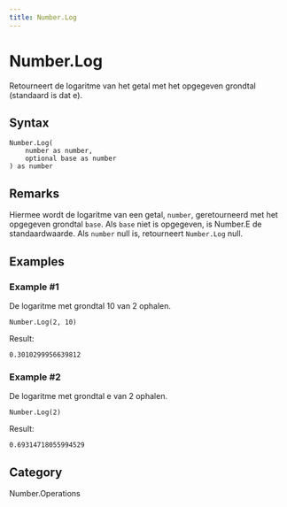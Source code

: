 ```yaml
---
title: Number.Log
---
```


# Number.Log


Retourneert de logaritme van het getal met het opgegeven grondtal (standaard is dat e).


## Syntax

```powerquery
Number.Log(
    number as number,
    optional base as number
) as number
```


## Remarks

Hiermee wordt de logaritme van een getal, <code>number</code>, geretourneerd met het opgegeven grondtal <code>base</code>. Als <code>base</code> niet is opgegeven, is Number.E de standaardwaarde. Als <code>number</code> null is, retourneert <code>Number.Log</code> null.


## Examples

### Example #1 
De logaritme met grondtal 10 van 2 ophalen.
```powerquery
Number.Log(2, 10)
```

Result: 
```powerquery
0.3010299956639812
```


### Example #2 
De logaritme met grondtal e van 2 ophalen.
```powerquery
Number.Log(2)
```

Result: 
```powerquery
0.69314718055994529
```




## Category
Number.Operations
